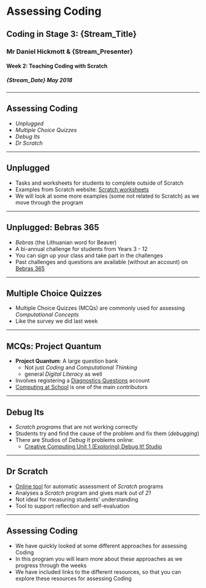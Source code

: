 # Assessing Coding

## Coding in Stage 3: {Stream_Title}

### Mr Daniel Hickmott & {Stream_Presenter}

#### Week 2: Teaching Coding with Scratch

##### {Stream_Date} May 2018

---

## Assessing Coding

- *Unplugged*
- *Multiple Choice Quizzes*
- *Debug Its*
- *Dr Scratch*

---

## Unplugged

- Tasks and worksheets for students to complete outside of Scratch
- Examples from Scratch website: [Scratch worksheets](http://scratched.gse.harvard.edu/resources/22-scratch-worksheets)
- We will look at some more examples (some not related to Scratch) as we move through the program

---

## Unplugged: Bebras 365

- *Bebras* (the Lithuanian word for Beaver)
- A bi-annual challenge for students from Years 3 - 12
- You can sign up your class and take part in the challenges 
- Past challenges and questions are available (without an account) on [Bebras 365](https://www.bebras.edu.au/bebras365/)

---

## Multiple Choice Quizzes

- Multiple Choice Quizzes (MCQs) are commonly used for assessing *Computational Concepts*
- Like the survey we did last week

---

## MCQs: Project Quantum

- **Project Quantum**: A large question bank
	- Not just *Coding* and *Computational Thinking*
	- general *Digital Literacy* as well
- Involves registering a [Diagnostics Questions](https://diagnosticquestions.com/Quantum) account
- [Computing at School](https://www.computingatschool.org.uk/) is one of the main contributors

--- 

## Debug Its

- *Scratch programs* that are not working correctly
- Students try and find the cause of the problem and fix them (*debugging*)
- There are Studios of *Debug It* problems online:
	- [Creative Computing Unit 1 (Exploring) Debug It! Studio](https://scratch.mit.edu/studios/475483/) 

---

## Dr Scratch

- [Online tool](http://www.drscratch.org/) for automatic assessment of *Scratch* programs
- Analyses a *Scratch* program and gives mark out of *21*
- Not ideal for measuring students' understanding
- Tool to support reflection and self-evaluation

---

## Assessing Coding

- We have quickly looked at some different approaches for assessing Coding
- In this program you will learn more about these approaches as we progress through the weeks
- We have included links to the different resources, so that you can explore these resources for assessing Coding

